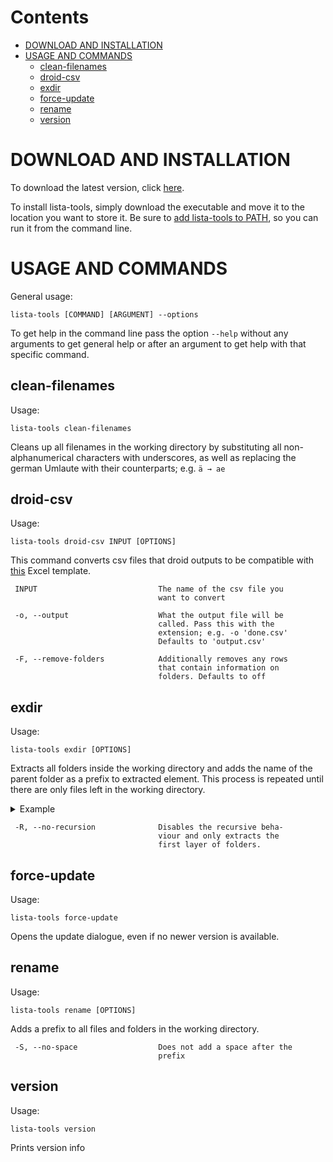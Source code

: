 # Contents
* [DOWNLOAD AND INSTALLATION](#download-and-installation)
* [USAGE AND COMMANDS](#usage-and-commands)
  * [clean-filenames](#clean-filenames)
  * [droid-csv](#droid-csv)
  * [exdir](#exdir)
  * [force-update](#force-update)
  * [rename](#rename)
  * [version](#version)

# DOWNLOAD AND INSTALLATION
To download the latest version, click [here](https://github.com/stadtarchiv-lindau/lista-tools/releases/latest).

To install lista-tools, simply download the executable and move it to the location you want to store it. Be sure to [add lista-tools to PATH](https://gist.github.com/ScribbleGhost/752ec213b57eef5f232053e04f9d0d54), so you can run it from the command line.
# USAGE AND COMMANDS
General usage:
```
lista-tools [COMMAND] [ARGUMENT] --options
```
To get help in the command line pass the option `--help` without any arguments to get general help or after an argument to get help with that specific command.
## clean-filenames
Usage:
```
lista-tools clean-filenames
```
Cleans up all filenames in the working directory by substituting all non-alphanumerical characters with underscores, as well as replacing the german Umlaute with their counterparts; e.g. `ä → ae`

## droid-csv
Usage:
```
lista-tools droid-csv INPUT [OPTIONS]
```

This command converts csv files that droid outputs to be compatible with [this](https://github.com/stadtarchiv-lindau/lista-tools/releases/latest/download/template.xlsx) Excel template. 
```
 INPUT                           The name of the csv file you 
                                 want to convert
                                 
 -o, --output                    What the output file will be
                                 called. Pass this with the
                                 extension; e.g. -o 'done.csv'
                                 Defaults to 'output.csv'
                                 
 -F, --remove-folders            Additionally removes any rows
                                 that contain information on
                                 folders. Defaults to off
 ```

## exdir
Usage:
```
lista-tools exdir [OPTIONS]
```
Extracts all folders inside the working directory and adds the name of the parent folder as a prefix to extracted element. This process is repeated until there are only files left in the working directory.
<details>
<summary>Example</summary>

```
 BEFORE:                       AFTER:
    
 exdir/                        exdir/
 ├── programming/              ├── PROGRAMMING_ JAVA_ class.class
 │   ├── java/                 ├── PROGRAMMING_ JAVA_ program.java
 │   │   ├── class.class       ├── PROGRAMMING_ PYTHON_ PROJECT1_ _a.py
 │   │   └── program.java      ├── PROGRAMMING_ PYTHON_ PROJECT1_ _b.py 
 │   └── python/               ├── PROGRAMMING_ PYTHON_ PROJECT1_ _c.py
 │       ├── project1/         ├── PROGRAMMING_ PYTHON_ PROJECT1_ _d.py
 │       │   ├── _a.py         ├── SONGS_ FLAC_ song1.flac
 │       │   └── _b.py         ├── SONGS_ FLAC_ song2.flac
 │       └── project2/         ├── SONGS_ FLAC_ song3.flac
 │           ├── _c.py         ├── SONGS_ FLAC_ song4.flac
 │           └── _d.py         ├── SONGS_ FLAC_ song5.flac
 ├── songs/                    ├── SONGS_ MP3_ song10.mp3
 │   ├── FLAC/                 ├── SONGS_ MP3_ song6.mp3
 │   │   ├── song1.flac        ├── SONGS_ MP3_ song7.mp3
 │   │   ├── song2.flac        ├── SONGS_ MP3_ song8.mp3
 │   │   ├── song3.flac        ├── SONGS_ MP3_ song9.mp3
 │   │   ├── song4.flac        ├── style_sheet.css
 │   │   └── song5.flac        ├── VIDEOS_ thumbnail1.jpeg
 │   └── MP3/                  ├── VIDEOS_ thumbnail2.tiff
 │       ├── song10.mp3        ├── VIDEOS_ video1.mp4
 │       ├── song6.mp3         ├── VIDEOS_ video2.m4a
 │       ├── song7.mp3         └── website.html
 │       ├── song8.mp3      
 │       └── song9.mp3
 ├── style_sheet.css
 ├── videos/
 │   ├── thumbnail1.jpeg
 │   ├── thumbnail2.tiff
 │   ├── video1.mp4
 │   └── video2.m4a
 └── website.html
```
</details>

```
 -R, --no-recursion              Disables the recursive beha-
                                 viour and only extracts the
                                 first layer of folders.
```

## force-update
Usage:
```
lista-tools force-update
```

Opens the update dialogue, even if no newer version is available.
## rename
Usage:
```
lista-tools rename [OPTIONS]
```
Adds a prefix to all files and folders in the working directory.
```
 -S, --no-space                  Does not add a space after the
                                 prefix
 ```
## version
Usage:
```
lista-tools version
```
Prints version info